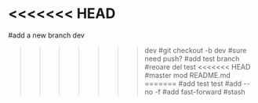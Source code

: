 <<<<<<< HEAD
=======
#add a new branch dev
>>>>>>> dev
#git checkout -b dev
#sure need push?
#add test branch
#reoare del test
<<<<<<< HEAD
#master mod README.md
=======
#add test
>>>>>>> test
#add --no -f
#add fast-forward
#stash
